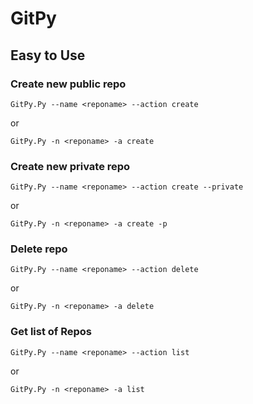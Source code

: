 # GitPy

## Easy to Use
### Create new public repo
```
GitPy.Py --name <reponame> --action create
```
or
```
GitPy.Py -n <reponame> -a create
```

### Create new private repo
```
GitPy.Py --name <reponame> --action create --private
```
or
```
GitPy.Py -n <reponame> -a create -p
```

### Delete repo
```
GitPy.Py --name <reponame> --action delete
```
or
```
GitPy.Py -n <reponame> -a delete
```

### Get list of Repos
```
GitPy.Py --name <reponame> --action list
```
or
```
GitPy.Py -n <reponame> -a list
```